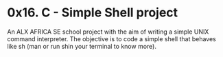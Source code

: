 # 0x16. C - Simple Shell project

An ALX AFRICA SE school project with the aim of writing a simple UNIX command interpreter. The objective is to code a simple shell that behaves like sh (man or run shin your terminal to know more).
